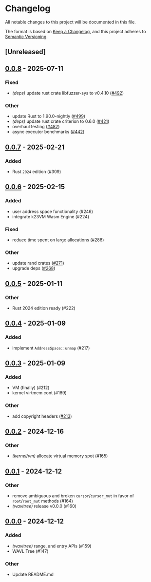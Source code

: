 # Changelog

All notable changes to this project will be documented in this file.

The format is based on [Keep a Changelog](https://keepachangelog.com/en/1.0.0/),
and this project adheres to [Semantic Versioning](https://semver.org/spec/v2.0.0.html).

## [Unreleased]

## [0.0.8](https://github.com/JonasKruckenberg/k23/compare/v0.0.7...v0.0.8) - 2025-07-11

### Fixed

- *(deps)* update rust crate libfuzzer-sys to v0.4.10 ([#492](https://github.com/JonasKruckenberg/k23/pull/492))

### Other

- update Rust to 1.90.0-nightly ([#499](https://github.com/JonasKruckenberg/k23/pull/499))
- *(deps)* update rust crate criterion to 0.6.0 ([#421](https://github.com/JonasKruckenberg/k23/pull/421))
- overhaul testing ([#482](https://github.com/JonasKruckenberg/k23/pull/482))
- async executor benchmarks ([#442](https://github.com/JonasKruckenberg/k23/pull/442))

## [0.0.7](https://github.com/JonasKruckenberg/k23/compare/v0.0.6...v0.0.7) - 2025-02-21

### Added

- Rust `2024` edition (#309)

## [0.0.6](https://github.com/JonasKruckenberg/k23/compare/v0.0.5...v0.0.6) - 2025-02-15

### Added

- user address space functionality (#246)
- integrate k23VM Wasm Engine (#224)

### Fixed

- reduce time spent on large allocations (#288)

### Other

- update rand crates ([#271](https://github.com/JonasKruckenberg/k23/pull/271))
- upgrade deps ([#268](https://github.com/JonasKruckenberg/k23/pull/268))

## [0.0.5](https://github.com/JonasKruckenberg/k23/compare/v0.0.4...v0.0.5) - 2025-01-11

### Other

- Rust 2024 edition ready (#222)

## [0.0.4](https://github.com/JonasKruckenberg/k23/compare/v0.0.3...v0.0.4) - 2025-01-09

### Added

- implement `AddressSpace::unmap` (#217)

## [0.0.3](https://github.com/JonasKruckenberg/k23/compare/v0.0.2...v0.0.3) - 2025-01-09

### Added

- VM (finally) (#212)
- kernel virtmem cont (#189)

### Other

- add copyright headers ([#213](https://github.com/JonasKruckenberg/k23/pull/213))

## [0.0.2](https://github.com/JonasKruckenberg/k23/compare/v0.0.1...v0.0.2) - 2024-12-16

### Other

- *(kernel/vm)* allocate virtual memory spot (#165)

## [0.0.1](https://github.com/JonasKruckenberg/k23/compare/v0.0.0...v0.0.1) - 2024-12-12

### Other

- remove ambiguous and broken `cursor`/`cursor_mut` in favor of `root`/`root_mut` methods (#164)
- *(wavltree)* release v0.0.0 (#160)

## [0.0.0](https://github.com/JonasKruckenberg/k23/releases/tag/v0.0.0) - 2024-12-12

### Added

- *(wavltree)* range, and entry APIs (#159)
- WAVL Tree (#147)

### Other

- Update README.md
